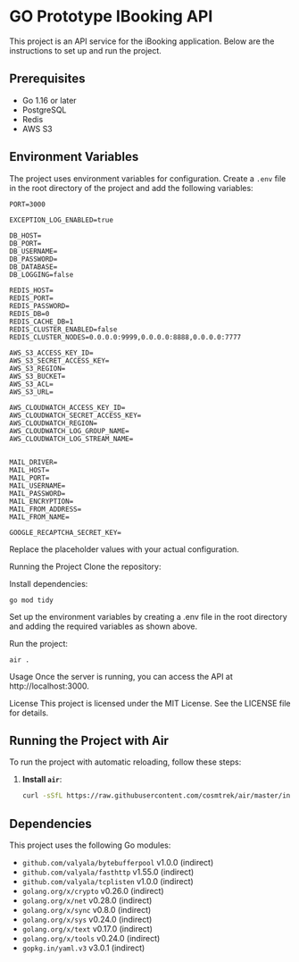 # GO Prototype IBooking API

This project is an API service for the iBooking application. Below are the instructions to set up and run the project.

## Prerequisites

-   Go 1.16 or later
-   PostgreSQL
-   Redis
-   AWS S3

## Environment Variables

The project uses environment variables for configuration. Create a `.env` file in the root directory of the project and add the following variables:

```properties
PORT=3000

EXCEPTION_LOG_ENABLED=true

DB_HOST=
DB_PORT=
DB_USERNAME=
DB_PASSWORD=
DB_DATABASE=
DB_LOGGING=false

REDIS_HOST=
REDIS_PORT=
REDIS_PASSWORD=
REDIS_DB=0
REDIS_CACHE_DB=1
REDIS_CLUSTER_ENABLED=false
REDIS_CLUSTER_NODES=0.0.0.0:9999,0.0.0.0:8888,0.0.0.0:7777

AWS_S3_ACCESS_KEY_ID=
AWS_S3_SECRET_ACCESS_KEY=
AWS_S3_REGION=
AWS_S3_BUCKET=
AWS_S3_ACL=
AWS_S3_URL=

AWS_CLOUDWATCH_ACCESS_KEY_ID=
AWS_CLOUDWATCH_SECRET_ACCESS_KEY=
AWS_CLOUDWATCH_REGION=
AWS_CLOUDWATCH_LOG_GROUP_NAME=
AWS_CLOUDWATCH_LOG_STREAM_NAME=


MAIL_DRIVER=
MAIL_HOST=
MAIL_PORT=
MAIL_USERNAME=
MAIL_PASSWORD=
MAIL_ENCRYPTION=
MAIL_FROM_ADDRESS=
MAIL_FROM_NAME=

GOOGLE_RECAPTCHA_SECRET_KEY=
```

Replace the placeholder values with your actual configuration.

Running the Project
Clone the repository:

Install dependencies:

```
go mod tidy
```

Set up the environment variables by creating a .env file in the root directory and adding the required variables as shown above.

Run the project:

```
air .
```

Usage
Once the server is running, you can access the API at http://localhost:3000.

License
This project is licensed under the MIT License. See the LICENSE file for details.

## Running the Project with Air

To run the project with automatic reloading, follow these steps:

1. **Install `air`**:
    ```sh
    curl -sSfL https://raw.githubusercontent.com/cosmtrek/air/master/install.sh | sh -s
    ```

## Dependencies

This project uses the following Go modules:

-   `github.com/valyala/bytebufferpool` v1.0.0 (indirect)
-   `github.com/valyala/fasthttp` v1.55.0 (indirect)
-   `github.com/valyala/tcplisten` v1.0.0 (indirect)
-   `golang.org/x/crypto` v0.26.0 (indirect)
-   `golang.org/x/net` v0.28.0 (indirect)
-   `golang.org/x/sync` v0.8.0 (indirect)
-   `golang.org/x/sys` v0.24.0 (indirect)
-   `golang.org/x/text` v0.17.0 (indirect)
-   `golang.org/x/tools` v0.24.0 (indirect)
-   `gopkg.in/yaml.v3` v3.0.1 (indirect)
